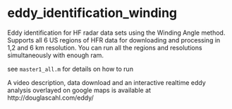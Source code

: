 # eddy_identification_winding
Eddy identification for HF radar data sets using the Winding Angle method. Supports all 6 US regions of HFR data for downloading and processing in 1,2 and 6 km resolution. You can run all the regions and resolutions simultaneously with enough ram. 


see <code>master1_all.m</code> for details on how to run


<p>
</p>
A video description, data download and an interactive realtime eddy analysis overlayed on google maps is available at http://douglascahl.com/eddy/
